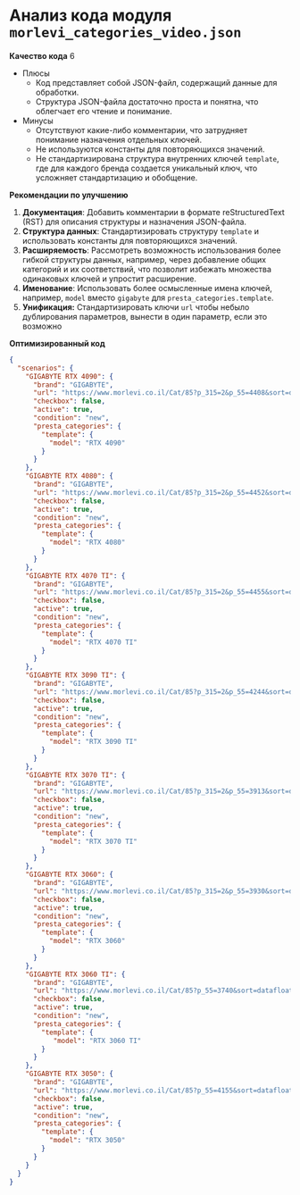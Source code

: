 # Анализ кода модуля `morlevi_categories_video.json`

**Качество кода**
6
- Плюсы
    - Код представляет собой JSON-файл, содержащий данные для обработки.
    - Структура JSON-файла достаточно проста и понятна, что облегчает его чтение и понимание.
- Минусы
    - Отсутствуют какие-либо комментарии, что затрудняет понимание назначения отдельных ключей.
    - Не используются константы для повторяющихся значений.
    - Не стандартизирована структура внутренних ключей `template`, где для каждого бренда создается уникальный ключ, что усложняет стандартизацию и обобщение.

**Рекомендации по улучшению**

1.  **Документация**: Добавить комментарии в формате reStructuredText (RST) для описания структуры и назначения JSON-файла.
2.  **Структура данных**: Стандартизировать структуру `template` и использовать константы для повторяющихся значений.
3.  **Расширяемость**: Рассмотреть возможность использования более гибкой структуры данных, например, через добавление общих категорий и их соответствий, что позволит избежать множества одинаковых ключей и упростит расширение.
4.  **Именование**: Использовать более осмысленные имена ключей, например, `model` вместо `gigabyte` для `presta_categories.template`.
5.  **Унификация:** Стандартизировать ключи `url` чтобы небыло дублирования параметров, вынести в один параметр, если это возможно

**Оптимизированный код**

```json
{
  "scenarios": {
    "GIGABYTE RTX 4090": {
      "brand": "GIGABYTE",
      "url": "https://www.morlevi.co.il/Cat/85?p_315=2&p_55=4408&sort=datafloat2%2Cprice&keyword=",
      "checkbox": false,
      "active": true,
      "condition": "new",
      "presta_categories": {
        "template": {
          "model": "RTX 4090"
        }
      }
    },
    "GIGABYTE RTX 4080": {
      "brand": "GIGABYTE",
      "url": "https://www.morlevi.co.il/Cat/85?p_315=2&p_55=4452&sort=datafloat2%2Cprice&keyword=",
      "checkbox": false,
      "active": true,
      "condition": "new",
      "presta_categories": {
        "template": {
          "model": "RTX 4080"
        }
      }
    },
    "GIGABYTE RTX 4070 TI": {
      "brand": "GIGABYTE",
      "url": "https://www.morlevi.co.il/Cat/85?p_315=2&p_55=4455&sort=datafloat2%2Cprice&keyword=",
      "checkbox": false,
      "active": true,
      "condition": "new",
      "presta_categories": {
        "template": {
          "model": "RTX 4070 TI"
        }
      }
    },
    "GIGABYTE RTX 3090 TI": {
      "brand": "GIGABYTE",
      "url": "https://www.morlevi.co.il/Cat/85?p_315=2&p_55=4244&sort=datafloat2%2Cprice&keyword=",
      "checkbox": false,
      "active": true,
      "condition": "new",
      "presta_categories": {
        "template": {
          "model": "RTX 3090 TI"
        }
      }
    },
    "GIGABYTE RTX 3070 TI": {
      "brand": "GIGABYTE",
      "url": "https://www.morlevi.co.il/Cat/85?p_315=2&p_55=3913&sort=datafloat2%2Cprice&keyword=",
      "checkbox": false,
      "active": true,
      "condition": "new",
      "presta_categories": {
        "template": {
          "model": "RTX 3070 TI"
        }
      }
    },
    "GIGABYTE RTX 3060": {
      "brand": "GIGABYTE",
      "url": "https://www.morlevi.co.il/Cat/85?p_315=2&p_55=3930&sort=datafloat2%2Cprice&keyword=",
      "checkbox": false,
      "active": true,
      "condition": "new",
      "presta_categories": {
        "template": {
          "model": "RTX 3060"
        }
      }
    },
    "GIGABYTE RTX 3060 TI": {
      "brand": "GIGABYTE",
      "url": "https://www.morlevi.co.il/Cat/85?p_55=3740&sort=datafloat2%2Cprice&keyword=",
      "checkbox": false,
      "active": true,
      "condition": "new",
      "presta_categories": {
        "template": {
           "model": "RTX 3060 TI"
        }
      }
    },
    "GIGABYTE RTX 3050": {
      "brand": "GIGABYTE",
      "url": "https://www.morlevi.co.il/Cat/85?p_55=4155&sort=datafloat2%2Cprice&keyword=",
      "checkbox": false,
      "active": true,
      "condition": "new",
      "presta_categories": {
        "template": {
          "model": "RTX 3050"
        }
      }
    }
  }
}
```